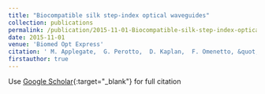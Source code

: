 ```yaml
---
title: "Biocompatible silk step-index optical waveguides"
collection: publications
permalink: /publication/2015-11-01-Biocompatible-silk-step-index-optical-waveguides
date: 2015-11-01
venue: 'Biomed Opt Express'
citation: ' M. Applegate,  G. Perotto,  D. Kaplan,  F. Omenetto, &quot;Biocompatible silk step-index optical waveguides.&quot; Biomed Opt Express, 2015.'
firstauthor: true
---
```

Use [Google Scholar](https://scholar.google.com/scholar?q=Biocompatible+silk+step+index+optical+waveguides){:target="_blank"} for full citation
